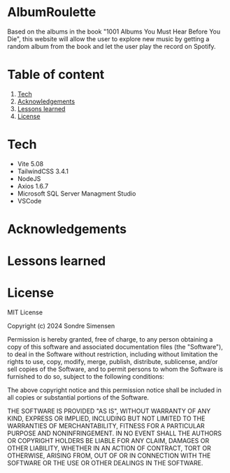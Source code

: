 # AlbumRoulette

Based on the albums in the book "1001 Albums You Must Hear Before You Die", this website will allow the user to explore new music by getting a random album from the book and let the user play the record on Spotify.

# Table of content

1. [Tech](#Tech)
2. [Acknowledgements](#Acknowledgements)
3. [Lessons learned](#Lessons-learned)
4. [License](#License)

# Tech

- Vite 5.08
- TailwindCSS 3.4.1
- NodeJS
- Axios 1.6.7
- Microsoft SQL Server Managment Studio
- VSCode

# Acknowledgements

# Lessons learned

# License

MIT License

Copyright (c) 2024 Sondre Simensen

Permission is hereby granted, free of charge, to any person obtaining a copy
of this software and associated documentation files (the "Software"), to deal
in the Software without restriction, including without limitation the rights
to use, copy, modify, merge, publish, distribute, sublicense, and/or sell
copies of the Software, and to permit persons to whom the Software is
furnished to do so, subject to the following conditions:

The above copyright notice and this permission notice shall be included in all
copies or substantial portions of the Software.

THE SOFTWARE IS PROVIDED "AS IS", WITHOUT WARRANTY OF ANY KIND, EXPRESS OR
IMPLIED, INCLUDING BUT NOT LIMITED TO THE WARRANTIES OF MERCHANTABILITY,
FITNESS FOR A PARTICULAR PURPOSE AND NONINFRINGEMENT. IN NO EVENT SHALL THE
AUTHORS OR COPYRIGHT HOLDERS BE LIABLE FOR ANY CLAIM, DAMAGES OR OTHER
LIABILITY, WHETHER IN AN ACTION OF CONTRACT, TORT OR OTHERWISE, ARISING FROM,
OUT OF OR IN CONNECTION WITH THE SOFTWARE OR THE USE OR OTHER DEALINGS IN THE
SOFTWARE.
